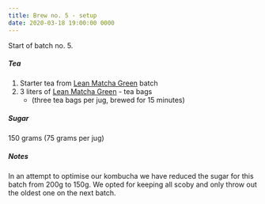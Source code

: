 ```yaml
---
title: Brew no. 5 - setup
date: 2020-03-18 19:00:00 0000
---
```


Start of batch no. 5.

##### Tea

1. Starter tea from [Lean Matcha Green](https://www.pukkaherbs.com/shop/organic-teas/lean-matcha-green/) batch
2. 3 liters of [Lean Matcha Green](https://www.pukkaherbs.com/shop/organic-teas/lean-matcha-green/) - tea bags
    * (three tea bags per jug, brewed for 15 minutes)

##### Sugar

150 grams (75 grams per jug)

##### Notes

In an attempt to optimise our kombucha we have reduced the sugar for this batch from 
200g to 150g. We opted for keeping all scoby and only throw out the oldest one on the next 
batch. 